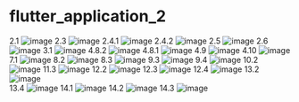 # flutter_application_2
2.1
![image](https://github.com/user-attachments/assets/c02cc426-cbf1-49e4-95e0-26651005ab63)
2.3
![image](https://github.com/user-attachments/assets/86878840-50b6-4c40-9e62-2b2862657495)
2.4.1
![image](https://github.com/user-attachments/assets/7d8514b8-2d32-4dd8-ad1c-3e3736e29ef2)
2.4.2
![image](https://github.com/user-attachments/assets/48c431f2-0127-4f7d-8cf0-f74d0289d5b5)
2.5
![image](https://github.com/user-attachments/assets/ed88d274-3599-48bb-b048-ecf1822ab9b6)
2.6
![image](https://github.com/user-attachments/assets/6632c833-3d81-46a6-922b-6bf55f9871f5)
3.1
![image](https://github.com/user-attachments/assets/6f2a1670-791d-494f-8fad-975fa7f69990)
4.8.2
![image](https://github.com/user-attachments/assets/6af615d1-9f3b-42cb-9f95-da341d0a61bc)
4.8.1
![image](https://github.com/user-attachments/assets/01f05259-b7d1-484e-8bcd-c5893ad35dd8)
4.9
![image](https://github.com/user-attachments/assets/f2e10d39-e5a5-4794-95e1-e91d60526e69)
4.10
![image](https://github.com/user-attachments/assets/bd2c02d6-677a-4eed-a020-aff3991d49b3)
7.1
![image](https://github.com/user-attachments/assets/5f3079de-a969-4470-9de6-2256a34ab1a3)
8.2
![image](https://github.com/user-attachments/assets/ec67e8f1-874f-46e9-a513-671280a19d29)
8.3
![image](https://github.com/user-attachments/assets/b82c386d-d932-4683-8eab-7a244a1b444e)
9.3
![image](https://github.com/user-attachments/assets/838cb1c2-153d-4973-a97d-a64015454245)
9.4
![image](https://github.com/user-attachments/assets/29143c55-57cb-4d43-b7a0-08ae5d58fc6f)
10.2
![image](https://github.com/user-attachments/assets/ee593167-ff0e-43f6-b0ac-21cd01df45df)
11.3
![image](https://github.com/user-attachments/assets/21a822d7-08c4-421b-96d3-d5ae2c331ecf)
12.2
![image](https://github.com/user-attachments/assets/b12f0bf3-582e-458f-981b-de8f69777a09)
12.3
![image](https://github.com/user-attachments/assets/7bee9e98-d490-4146-8292-d5bfddb275b7)
12.4
![image](https://github.com/user-attachments/assets/ea7039d6-c876-4f89-80c9-2461101590c6)
13.2
![image](https://github.com/user-attachments/assets/094500fd-252e-49d7-99c1-05ef4622e5ec)\
13.4
![image](https://github.com/user-attachments/assets/81661d90-a80f-4b66-9df0-6590dcadb0b2)
14.1
![image](https://github.com/user-attachments/assets/9a9c35f2-7c24-4c54-8186-284cc820af89)
14.2
![image](https://github.com/user-attachments/assets/2ae031ce-b669-4b14-9456-01134cbb48af)
14.3
![image](https://github.com/user-attachments/assets/cffa4a49-cc88-4553-af97-8dba8c045577)


